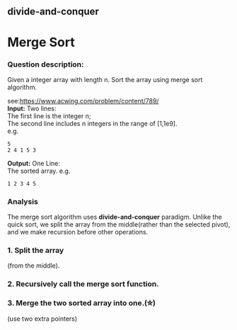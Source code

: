 ## divide-and-conquer
# Merge Sort

### Question description:

Given a integer array with length n. Sort the array using merge sort algorithm.

see:<https://www.acwing.com/problem/content/789/>  
**Input:**
Two lines:  
The first line is the integer n;  
The second line includes n integers in the range of [1,1e9].  
e.g.
```
5 
2 4 1 5 3
```
**Output:**
One Line:  
The sorted array.
e.g.
```
1 2 3 4 5
```
### Analysis

The merge sort algorithm uses **divide-and-conquer** paradigm. Unlike the quick sort, we split the array from the middle(rather than the selected pivot), and we make recursion before other operations.

### 1. Split the array 
(from the middle).

### 2. Recursively call the merge sort function.

### 3. Merge the two sorted array into one.(⛤)
(use two extra pointers)
